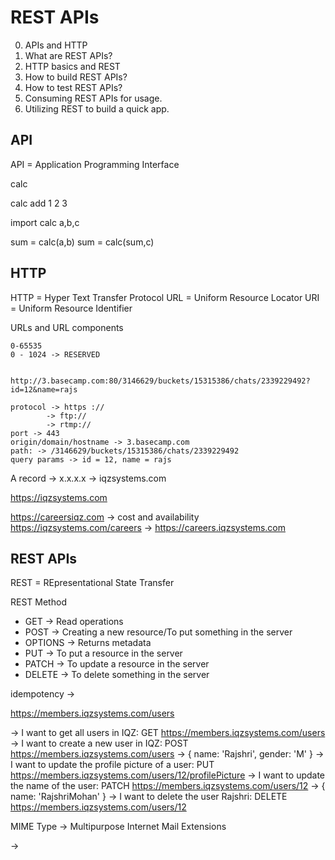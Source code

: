 # REST APIs

0. APIs and HTTP
1. What are REST APIs?
2. HTTP basics and REST
3. How to build REST APIs?
4. How to test REST APIs?
5. Consuming REST APIs for usage.
6. Utilizing REST to build a quick app.

## API

API = Application Programming Interface

calc

calc add 1 2
3

import calc
a,b,c

sum = calc(a,b)
sum = calc(sum,c)

## HTTP

HTTP = Hyper Text Transfer Protocol
URL = Uniform Resource Locator
URI = Uniform Resource Identifier

URLs and URL components

    0-65535
    0 - 1024 -> RESERVED
    
    
    http://3.basecamp.com:80/3146629/buckets/15315386/chats/2339229492?id=12&name=rajs

    protocol -> https ://
            -> ftp://
            -> rtmp://
    port -> 443
    origin/domain/hostname -> 3.basecamp.com
    path: -> /3146629/buckets/15315386/chats/2339229492
    query params -> id = 12, name = rajs


A record -> x.x.x.x -> iqzsystems.com

https://iqzsystems.com

https://careersiqz.com   -> cost and availability
https://iqzsystems.com/careers -> 
https://careers.iqzsystems.com

## REST APIs

REST = REpresentational State Transfer

REST Method
   - GET        -> Read operations
   - POST       -> Creating a new resource/To put something in the server
   - OPTIONS    -> Returns metadata
   - PUT        -> To put a resource in the server
   - PATCH      -> To update a resource in the server
   - DELETE     -> To delete something in the server

idempotency -> 

https://members.iqzsystems.com/users

-> I want to get all users in IQZ:
    GET https://members.iqzsystems.com/users
-> I want to create a new user in IQZ:
    POST https://members.iqzsystems.com/users -> { name: 'Rajshri', gender: 'M' }
-> I want to update the profile picture of a user:
    PUT https://members.iqzsystems.com/users/12/profilePicture
-> I want to update the name of the user:
    PATCH https://members.iqzsystems.com/users/12 -> { name: 'RajshriMohan' }
-> I want to delete the user Rajshri:
    DELETE https://members.iqzsystems.com/users/12


MIME Type -> Multipurpose Internet Mail Extensions

-> 